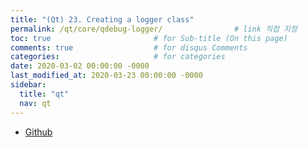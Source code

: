 ```yaml
---
title: "(Qt) 23. Creating a logger class"
permalink: /qt/core/qdebug-logger/                # link 직접 지정
toc: true                       # for Sub-title (On this page)
comments: true                  # for disqus Comments
categories:                     # for categories
date: 2020-03-02 00:00:00 -0000
last_modified_at: 2020-03-23 00:00:00 -0000
sidebar:
  title: "qt"
  nav: qt
---
```


* [Github](https://github.com/GoodayTH/qtci5-2)
